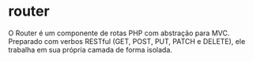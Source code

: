 # router
O Router é um componente de rotas PHP com abstração para MVC. Preparado com verbos RESTful (GET, POST, PUT, PATCH e DELETE), ele trabalha em sua própria camada de forma isolada.
